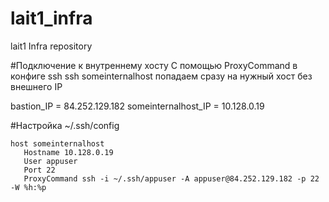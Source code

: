 # lait1_infra
lait1 Infra repository

#Подключение к внутреннему хосту
С помощью ProxyCommand в конфиге ssh
ssh someinternalhost попадаем сразу на нужный хост без внешнего IP

bastion_IP = 84.252.129.182
someinternalhost_IP = 10.128.0.19

#Настройка ~/.ssh/config
```
host someinternalhost
   Hostname 10.128.0.19
   User appuser
   Port 22
   ProxyCommand ssh -i ~/.ssh/appuser -A appuser@84.252.129.182 -p 22 -W %h:%p
```
